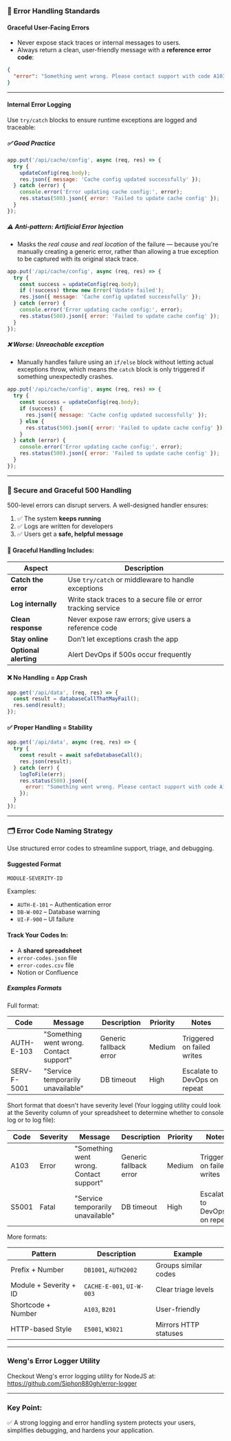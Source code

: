 ### 🧠 Error Handling Standards

#### Graceful User-Facing Errors
- Never expose stack traces or internal messages to users.
- Always return a clean, user-friendly message with a **reference error code**:

```json
{
  "error": "Something went wrong. Please contact support with code A103."
}
```

---

#### Internal Error Logging

Use `try/catch` blocks to ensure runtime exceptions are logged and traceable:

##### ✅ Good Practice

```js
app.put('/api/cache/config', async (req, res) => {
  try {
    updateConfig(req.body);
    res.json({ message: 'Cache config updated successfully' });
  } catch (error) {
    console.error('Error updating cache config:', error);
    res.status(500).json({ error: 'Failed to update cache config' });
  }
});
```

##### ⚠️ Anti-pattern: Artificial Error Injection
- Masks the _real cause_ and _real location_ of the failure — because you're manually creating a generic error, rather than allowing a true exception to be captured with its original stack trace.
```js
app.put('/api/cache/config', async (req, res) => {
  try {
    const success = updateConfig(req.body);
    if (!success) throw new Error('Update failed');
    res.json({ message: 'Cache config updated successfully' });
  } catch (error) {
    console.error('Error updating cache config:', error);
    res.status(500).json({ error: 'Failed to update cache config' });
  }
});
```

##### ❌ Worse: Unreachable exception
- Manually handles failure using an `if/else` block without letting actual exceptions throw, which means the `catch` block is only triggered if something unexpectedly crashes.

```js
app.put('/api/cache/config', async (req, res) => {
  try {
    const success = updateConfig(req.body);
    if (success) {
      res.json({ message: 'Cache config updated successfully' });
    } else {
      res.status(500).json({ error: 'Failed to update cache config' });
    }
  } catch (error) {
    console.error('Error updating cache config:', error);
    res.status(500).json({ error: 'Failed to update cache config' });
  }
});
```

---

### 🔐 Secure and Graceful 500 Handling

500-level errors can disrupt servers. A well-designed handler ensures:

1. ✅ The system **keeps running**
2. ✅ Logs are written for developers
3. ✅ Users get a **safe, helpful message**

#### 🔧 Graceful Handling Includes:

|Aspect|Description|
|---|---|
|**Catch the error**|Use `try/catch` or middleware to handle exceptions|
|**Log internally**|Write stack traces to a secure file or error tracking service|
|**Clean response**|Never expose raw errors; give users a reference code|
|**Stay online**|Don’t let exceptions crash the app|
|**Optional alerting**|Alert DevOps if 500s occur frequently|

#### ❌ No Handling = App Crash

```js
app.get('/api/data', (req, res) => {
  const result = databaseCallThatMayFail();
  res.send(result);
});
```

#### ✅ Proper Handling = Stability

```js
app.get('/api/data', async (req, res) => {
  try {
    const result = await safeDatabaseCall();
    res.json(result);
  } catch (err) {
    logToFile(err);
    res.status(500).json({
      error: "Something went wrong. Please contact support with code A104."
    });
  }
});
```

---

### 🗂️ Error Code Naming Strategy

Use structured error codes to streamline support, triage, and debugging.

#### Suggested Format

```
MODULE-SEVERITY-ID
```

Examples:

- `AUTH-E-101` – Authentication error
- `DB-W-002` – Database warning
- `UI-F-900` – UI failure

#### Track Your Codes In:

- A **shared spreadsheet**
- `error-codes.json` file
- `error-codes.csv` file
- Notion or Confluence


##### Examples Formats

Full format:

| Code        | Message                                 | Description            | Priority | Notes                        |
| ----------- | --------------------------------------- | ---------------------- | -------- | ---------------------------- |
| AUTH-E-103  | "Something went wrong. Contact support" | Generic fallback error | Medium   | Triggered on failed writes   |
| SERV-F-5001 | "Service temporarily unavailable"       | DB timeout             | High     | Escalate to DevOps on repeat |


Short format that doesn't have severity level (Your logging utility could look at the Severity column of your spreadsheet to determine whether to console log or to log file):

| Code  | Severity | Message                                 | Description            | Priority | Notes                        |
| ----- | -------- | --------------------------------------- | ---------------------- | -------- | ---------------------------- |
| A103  | Error    | "Something went wrong. Contact support" | Generic fallback error | Medium   | Triggered on failed writes   |
| S5001 | Fatal    | "Service temporarily unavailable"       | DB timeout             | High     | Escalate to DevOps on repeat |

More formats:

| Pattern                | Description               | Example               |
| ---------------------- | ------------------------- | --------------------- |
| Prefix + Number        | `DB1001`, `AUTH2002`      | Groups similar codes  |
| Module + Severity + ID | `CACHE-E-001`, `UI-W-003` | Clear triage levels   |
| Shortcode + Number     | `A103`, `B201`            | User-friendly         |
| HTTP-based Style       | `E5001`, `W3021`          | Mirrors HTTP statuses |

---

### Weng's Error Logger Utility

Checkout Weng's error logging utility for NodeJS at:
https://github.com/Siphon880gh/error-logger

---
### Key Point:

✅ A strong logging and error handling system protects your users, simplifies debugging, and hardens your application.
